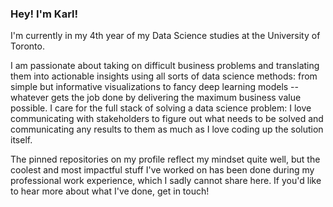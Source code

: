 ### Hey! I'm Karl!

I'm currently in my 4th year of my Data Science studies at the University of Toronto.

I am passionate about taking on difficult business problems and translating them into actionable insights using all sorts of data science methods: from simple but informative visualizations to fancy deep learning models -- whatever gets the job done by delivering the maximum business value possible. I care for the full stack of solving a data science problem: I love communicating with stakeholders to figure out what needs to be solved and communicating any results to them as much as I love coding up the solution itself.

The pinned repositories on my profile reflect my mindset quite well, but the coolest and most impactful stuff I've worked on has been done during my professional work experience, which I sadly cannot share here. If you'd like to hear more about what I've done, get in touch!

<!--
**KNurmik/KNurmik** is a ✨ _special_ ✨ repository because its `README.md` (this file) appears on your GitHub profile.

Here are some ideas to get you started:

- 🔭 I’m currently working on ...
- 🌱 I’m currently learning ...
- 👯 I’m looking to collaborate on ...
- 🤔 I’m looking for help with ...
- 💬 Ask me about ...
- 📫 How to reach me: ...
- 😄 Pronouns: ...
- ⚡ Fun fact: ...
-->
